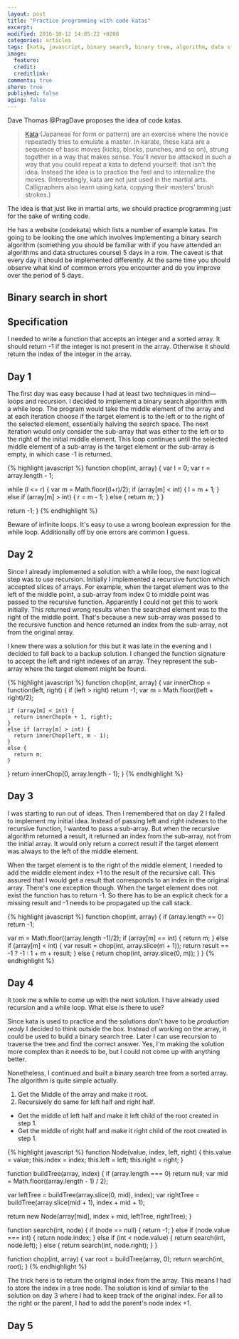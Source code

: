 ```yaml
---
layout: post
title: "Practice programming with code katas"
excerpt:
modified: 2016-10-12 14:05:22 +0200
categories: articles
tags: [kata, javascript, binary search, binary tree, algorithm, data structure]
image:
  feature:
  credit:
  creditlink:
comments: true
share: true
published: false
aging: false
---
```


Dave Thomas @PragDave proposes the idea of code katas.

> [Kata](https://en.wikipedia.org/wiki/Kata "Kata Wikipedia page") (Japanese for form or pattern) are an exercise where the novice repeatedly tries to emulate a master. In karate, these kata are a sequence of basic moves (kicks, blocks, punches, and so on), strung together in a way that makes sense. You’ll never be attacked in such a way that you could repeat a kata to defend yourself: that isn’t the idea. Instead the idea is to practice the feel and to internalize the moves. (Interestingly, kata are not just used in the martial arts. Calligraphers also learn using kata, copying their masters’ brush strokes.)

The idea is that just like in martial arts, we should practice programming just for the sake of writing code.

He has a website (codekata) which lists a number of example katas. I'm going to be looking the one which involves implementing a binary search algorithm (something you should be familiar with if you have attended an algorithms and data structures course) 5 days in a row. The caveat is that every day it should be implemented differently. At the same time you should observe what kind of common errors you encounter and do you improve over the period of 5 days.

## Binary search in short

## Specification

I needed to write a function that accepts an integer and a sorted array. It should return -1 if the integer is not present in the array. Otherwise it should return the index of the integer in the array.

## Day 1

The first day was easy because I had at least two techniques in mind—loops and recursion. I decided to implement a binary search algorithm with a while loop. The program would take the middle element of the array and at each iteration choose if the target element is to the left or to the right of the selected element, essentially halving the search space. The next iteration would only consider the sub-array that was either to the left or to the right of the initial middle element. This loop continues until the selected middle element of a sub-array is the target element or the sub-array is empty, in which case -1 is returned.

{% highlight javascript %}
function chop(int, array) {
  var l = 0;
  var r = array.length - 1;

  while (l <= r) {
    var m = Math.floor((l+r)/2);
    if (array[m] < int) {
      l = m + 1;
    }
    else if (array[m] > int) {
      r = m - 1;
    }
    else {
      return m;
    }
  }

  return -1;
}
{% endhighlight %}

Beware of infinite loops. It's easy to use a wrong boolean expression for the while loop. Additionally off by one errors are common I guess.

## Day 2

Since I already implemented a solution with a while loop, the next logical step was to use recursion. Initially I implemented a recursive function which accepted slices of arrays. For example, when the target element was to the left of the middle point, a sub-array from index 0 to middle point was passed to the recursive function. Apparently I could not get this to work initially.
This returned wrong results when the searched element was to the right of the middle point. That's because a new sub-array was passed to the recursive function and hence returned an index from the sub-array, not from the original array.

I knew there was a solution for this but it was late in the evening and I decided to fall back to a backup solution. I changed the function signature to accept the left and right indexes of an array. They represent the sub-array where the target element might be found.

{% highlight javascript %}
function chop(int, array) {
  var innerChop = function(left, right) {
    if (left > right) return -1;
    var m = Math.floor((left + right)/2);

    if (array[m] < int) {
      return innerChop(m + 1, right);
    }
    else if (array[m] > int) {
      return innerChop(left, m - 1);
    }
    else {
      return m;
    }
  }
  return innerChop(0, array.length - 1);
}
{% endhighlight %}

## Day 3

I was starting to run out of ideas. Then I remembered that on day 2 I failed to implement my initial idea. Instead of passing left and right indexes to the recursive function, I wanted to pass a sub-array. But when the recursive algorithm returned a result, it returned an index from the sub-array, not from the initial array. It would only return a correct result if the target element was always to the left of the middle element.

When the target element is to the right of the middle element, I needed to add the middle element index +1 to the result of the recursive call. This assured that I would get a result that corresponds to an index in the original array. There's one exception though. When the target element does not exist the function has to return -1. So there has to be an explicit check for a missing result and -1 needs to be propagated up the call stack.

{% highlight javascript %}
function chop(int, array) {
  if (array.length == 0) return -1;

  var m = Math.floor((array.length -1)/2);
  if (array[m] == int) {
    return m;
  }
  else if (array[m] < int) {
    var result = chop(int, array.slice(m + 1));
    return result == -1 ? -1 : 1 + m + result;
  }
  else {
    return chop(int, array.slice(0, m));
  }
}
{% endhighlight %}

## Day 4

It took me a while to come up with the next solution. I have already used recursion and a while loop. What else is there to use?

Since kata is used to practice and the solutions don't have to be *production ready* I decided to think outside the box. Instead of working on the array, it could be used to build a binary search tree. Later I can use recursion to traverse the tree and find the correct answer. Yes, I'm making the solution more complex than it needs to be, but I could not come up with anything better.

Nonetheless, I continued and built a binary search tree from a sorted array. The algorithm is quite simple actually.

1. Get the Middle of the array and make it root.
2. Recursively do same for left half and right half.
  * Get the middle of left half and make it left child of the root created in step 1.
  * Get the middle of right half and make it right child of the root created in step 1.

{% highlight javascript %}
function Node(value, index, left, right) {
  this.value = value;
  this.index = index;
  this.left = left;
  this.right = right;
}

function buildTree(array, index) {
  if (array.length === 0) return null;
  var mid = Math.floor((array.length - 1) / 2);

  var leftTree = buildTree(array.slice(0, mid), index);
  var rightTree = buildTree(array.slice(mid + 1), index + mid + 1);

  return new Node(array[mid], index + mid, leftTree, rightTree);
}

function search(int, node) {
  if (node == null) {
    return -1;
  }
  else if (node.value === int) {
    return node.index;
  }
  else if (int < node.value) {
    return search(int, node.left);
  }
  else {
    return search(int, node.right);
  }
}

function chop(int, array) {
  var root = buildTree(array, 0);
  return search(int, root);
}
{% endhighlight %}

The trick here is to return the original index from the array. This means I had to store the index in a tree node. The solution is kind of similar to the solution on day 3 where I had to keep track of the original index. For all to the right or the parent, I had to add the parent's node index +1.

## Day 5
